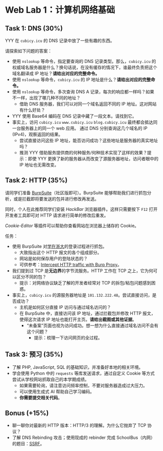 # Web Lab 1：计算机网络基础

## Task 1: DNS (30%)

YYY 在 `cubicy.icu` 的 DNS 记录中放了一些有趣的东西。

请探索如下问题的答案：

- 使用 `nslookup` 等命令，指定要查询的 DNS 记录类型。那么，`cubicy.icu` 的权威域名服务器是什么？换句话说，在没有缓存的情况下，谁最终负责把这个域名翻译成 IP 地址？**请给出对应的完整命令。**
- 使用 `nslookup` 等命令，`cubicy.icu` 的 IP 地址是什么？**请给出对应的完整命令。**
- 使用 `nslookup` 等命令，多次查询 DNS A 记录，每次的响应都一样吗？如果不一样，出现了哪几种不同的地址？
    - 借助 DNS 服务器，我们可以对同一个域名返回不同的 IP 地址。这对网站有什么好处？
- YYY 使用 Base64 编码在 DNS 记录中藏了一段文本。请找到它。
- 事实上，访问 `cubicy.icu` `www.cubicy.icu` `blog.cubicy.icu` 最终都会抵达同一台服务器上的同一个 web 应用。 通过 DNS 分别查询这几个域名的 IP (IPv4)，观察返回的结果。
    - 尝试直接访问这些 IP 地址，能否访问成功？这些地址是服务器的真实地址吗？
    - 推测 YYY 借助服务提供商的何种服务/何种技术实现了这样的效果？提示：即使 YYY 更换了新的服务器从而改变了源服务器地址，访问者眼中的 IP 地址也无需改变。

## Task 2: HTTP (35%)

请同学们准备 [BurpSuite](https://portswigger.net/burp/communitydownload)（社区版即可）。BurpSuite 能够帮助我们进行抓包分析，或是拦截即将要发送的包并进行修改再发送。

同时，个人在此推荐同学们安装 *HackBar* 浏览器插件。这样只需要按下 `F12` 打开开发者工具即可对 HTTP 请求进行简单的修改后重发。

*Cookie-Editor* 等插件可以帮助你查看网站在浏览器上储存的 Cookie。

任务：

- 使用 BurpSuite 对[学在浙大](https://courses.zju.edu.cn/)的登录过程进行抓包。
    - 大致指出这个 HTTP 报文的各个组成部分。
    - 网站是如何保存用户的登陆状态的？
    - 可供参考：[Intercept HTTP traffic with Burp Proxy](https://portswigger.net/burp/documentation/desktop/getting-started/intercepting-http-traffic)。
- 我们提到过 TCP 是**无边界**的字节流服务。HTTP 工作在 TCP 之上，它为何可以区分不同的包？
    - 提示：对网络协议缺乏了解的开发者经常对 TCP 的拆包/粘包问题感到困惑。
- 事实上，`cubicy.icu` 的源服务器地址是 `101.132.222.48`。尝试直接访问，是否成功？
    - 主机是如何区分直接 IP 访问与通过域名访问的？
    - 在 BurpSuite 中，直接访问该 IP 地址，通过拦截包并修改 HTTP 报文，使得这次请求 IP 地址也能打开主页。**请给出截图或其他证据**。
        - “未备案”页面也视为访问成功。想一想为什么直接通过域名访问不会有这个问题？
            - 提示：梳理一下访问网页的全过程。

## Task 3: 预习 (35%)

- 了解 PHP, JavaScript, SQL 的基础知识，并准备好本地的相关环境。
- 学会使用 Python 中的 `requests` 等库发送请求，通过自定义 Cookie 等方式尝试从学校网站抓取自己的本学期成绩。
    - 如果需要轮询，请注意访问频率控制，不要对服务器造成过大压力。
    - 可以使用生成式 AI 帮助自己学习编码。
    - **你需要提交相关代码**。

## Bonus (+15%)

- 聊一聊你对最新的 HTTP 版本：HTTP/3 的理解。为什么它抛弃了 TCP 协议？
- 了解 DNS Rebinding 攻击；使用现成的 rebinder 完成 SchoolBus（内网）的题目：[SSRF](https://zjusec.com/challenges/47)。
